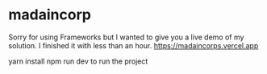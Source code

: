 # madaincorp
Sorry for using Frameworks but I wanted to give you a live demo of my solution.
I finished it with less than an hour.
https://madaincorps.vercel.app

yarn install
npm run dev
to run the project
